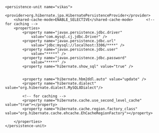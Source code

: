 <persistence xmlns="http://xmlns.jcp.org/xml/ns/persistence"
	xmlns:xsi="http://www.w3.org/2001/XMLSchema-instance"
	xsi:schemaLocation="http://xmlns.jcp.org/xml/ns/persistence
  http://xmlns.jcp.org/xml/ns/persistence/persistence_2_1.xsd"
	version="2.1">

	<persistence-unit name="vikas">
		<provider>org.hibernate.jpa.HibernatePersistenceProvider</provider>
		<shared-cache-mode>ENABLE_SELECTIVE</shared-cache-mode>      <!-- for caching -->  
		<properties>
			<property name="javax.persistence.jdbc.driver"
				value="com.mysql.cj.jdbc.Driver" />
			<property name="javax.persistence.jdbc.url"
				value="jdbc:mysql://localhost:3306/****" />
			<property name="javax.persistence.jdbc.user"
				value="*****" />
			<property name="javax.persistence.jdbc.password"
				value="*****" />
			<property name="hibernate.show_sql" value="true" />


			<property name="hibernate.hbm2ddl.auto" value="update" />
			<property name="hibernate.dialect" value="org.hibernate.dialect.MySQL8Dialect"/>

			<!-- for caching --> 
			<property name="hibernate.cache.use_second_level_cache" value="true"></property>
			<property name="hibernate.cache.region.factory_class" value="org.hibernate.cache.ehcache.EhCacheRegionFactory"></property>

		</properties>
	</persistence-unit>
</persistence>
